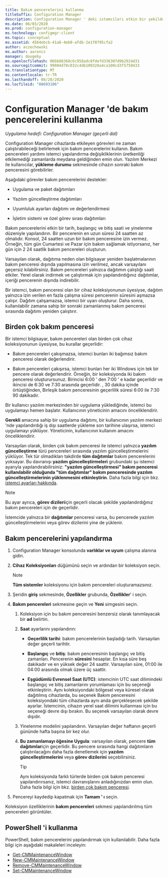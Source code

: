 ```yaml
---
title: Bakım pencerelerini kullanma
titleSuffix: Configuration Manager
description: Configuration Manager ' deki istemcileri etkin bir şekilde yönetmek için Koleksiyonlar ve bakım pencerelerini kullanın.
ms.date: 06/03/2020
ms.prod: configuration-manager
ms.technology: configmgr-client
ms.topic: conceptual
ms.assetid: 4564ebcb-41a8-4eb0-afdb-2e1f0795cfa2
author: aczechowski
ms.author: aaroncz
manager: dougeby
ms.openlocfilehash: 06bb88368c6c958adc8fdefd336307d9b2924d31
ms.sourcegitcommit: 99084d70c032c4db109328a4ca100cd3f5759433
ms.translationtype: MT
ms.contentlocale: tr-TR
ms.lasthandoff: 08/20/2020
ms.locfileid: "88693106"
---
```

# <a name="how-to-use-maintenance-windows-in-configuration-manager"></a>Configuration Manager 'de bakım pencerelerini kullanma

*Uygulama hedefi: Configuration Manager (geçerli dal)*

Configuration Manager cihazlarda etkileyen görevleri ne zaman çalıştırabileceği belirlemek için bakım pencerelerini kullanın. Bakım pencereleri yardımı istemci yapılandırma değişikliklerinin üretkenliği etkilemediği zamanlarda meydana geldiğinden emin olun. Yazılım Merkezi ile kullanıcılar, **yükleme durumu** sekmesinde cihazın sonraki bakım penceresini görebilirler. <!--1358131-->

Aşağıdaki görevler bakım pencerelerini destekler:

- Uygulama ve paket dağıtımları

- Yazılım güncelleştirme dağıtımları

- Uyumluluk ayarları dağıtımı ve değerlendirmesi

- İşletim sistemi ve özel görev sırası dağıtımları

Bakım pencerelerini etkin bir tarih, başlangıç ve bitiş saati ve yinelenme düzeniyle yapılandırın. Bir pencerenin en uzun süresi 24 saatten az olmalıdır. Konsol, 24 saatten uzun bir bakım penceresine izin vermez. Örneğin, tüm gün Cumartesi ve Pazar için bakım sağlamak istiyorsanız, her gün için 2 24 saatlik bakım pencereleri oluşturun.<!-- MEMDocs#310 -->

Varsayılan olarak, dağıtıma neden olan bilgisayar yeniden başlatmalarının bakım penceresi dışında yapılmasına izin verilmez, ancak varsayılanı geçersiz kılabilirsiniz. Bakım pencereleri yalnızca dağıtımın çalıştığı saati etkiler. Yerel olarak indirmek ve çalıştırmak için yapılandırdığınız dağıtımlar, içeriği pencerenin dışında indirebilir.

Bir istemci, bakım penceresi olan bir cihaz koleksiyonunun üyesiyse, dağıtım yalnızca izin verilen en fazla çalışma süresi pencerenin süresini aşmazsa çalışır. Dağıtım çalışamazsa, istemci bir uyarı oluşturur. Daha sonra, kullanılabilir zamana sahip bir sonraki zamanlanmış bakım penceresi sırasında dağıtımı yeniden çalıştırır.

## <a name="multiple-maintenance-windows"></a>Birden çok bakım penceresi

Bir istemci bilgisayar, bakım pencereleri olan birden çok cihaz koleksiyonunun üyesiyse, bu kurallar geçerlidir:  

- Bakım pencereleri çakışmazsa, istemci bunları iki bağımsız bakım penceresi olarak değerlendirir.

- Bakım pencereleri çakışırsa, istemci bunları her iki Windows için tek bir pencere olarak değerlendirir. Örneğin, bir koleksiyonda iki bakım penceresi oluşturursunuz. Birincisi 6:00 ' den 7:00 ' e kadar geçerlidir ve ikincisi de 6:30 ve 7:30 arasında geçerlidir. , 30 dakika içinde örtüştiğinden, Birleşik bakım penceresinin geçerlilik süresi 6:00 ile 7:30 90 dakikadır.

Bir kullanıcı yazılım merkezinden bir uygulama yüklediğinde, istemci bu uygulamayı hemen başlatır. Kullanıcının yöneticinin amacını önceliklendirir.

**Gerekli** amacına sahip bir uygulama dağıtımı, bir kullanıcının yazılım merkezi 'nde yapılandırdığı iş dışı saatlerde yükleme son tarihine ulaşırsa, istemci uygulamayı yüklüyor. Yöneticinin, kullanıcının kullanım amacını önceliklendirir.

Varsayılan olarak, birden çok bakım penceresi ile istemci yalnızca **yazılım güncelleştirme** türü pencereleri sırasında yazılım güncelleştirmelerini yüklüyor. Tek tür olmadıkları takdirde **tüm dağıtımlar** bakım pencerelerini yoksayar. Bu davranışı **yazılım güncelleştirmeleri** grubundaki şu istemci ayarıyla yapılandırabilirsiniz: **"yazılım güncelleştirmesi" bakım penceresi kullanılabilir olduğunda "tüm dağıtımlar" bakım penceresinde yazılım güncelleştirmelerinin yüklenmesini etkinleştirin**. Daha fazla bilgi için bkz. [istemci ayarları hakkında](../../deploy/about-client-settings.md#bkmk_SUMMaint).<!-- SCCMDocs#1317 -->

> [!NOTE]
> Bu ayar ayrıca, **görev dizileri**için geçerli olacak şekilde yapılandırdığınız bakım pencereleri için de geçerlidir.<!-- SCCMDocs-pr #4596 -->
>
> İstemcide yalnızca bir **dağıtımlar** penceresi varsa, bu pencerede yazılım güncelleştirmelerini veya görev dizilerini yine de yüklenir.

## <a name="configure-maintenance-windows"></a>Bakım pencerelerini yapılandırma

1. Configuration Manager konsolunda **varlıklar ve uyum** çalışma alanına gidin.

1. **Cihaz Koleksiyonları** düğümünü seçin ve ardından bir koleksiyon seçin.

    > [!NOTE]
    > **Tüm sistemler** koleksiyonu için bakım pencereleri oluşturamazsınız.

1. Şeridin **giriş** sekmesinde, **Özellikler** grubunda, **Özellikler**' i seçin.

1. **Bakım pencereleri** sekmesine geçin ve **Yeni** simgesini seçin.

    1. Koleksiyon için bu bakım penceresini benzersiz olarak tanımlayacak bir **ad** belirtin.

    1. **Saat** ayarlarını yapılandırın:

        - **Geçerlilik tarihi**: bakım pencerelerinin başladığı tarih. Varsayılan değer geçerli tarihtir.

        - **Başlangıç** ve **bitiş**: bakım penceresinin başlangıç ve bitiş zamanları. Pencerenin **süresini** hesaplar. En kısa süre beş dakikadır ve en yüksek değer 24 saattir. Varsayılan süre, 01:00 ile 04:00 arasında olmak üzere üç saattir.

        - **Eşgüdümlü Evrensel Saat (UTC)**: istemcinin UTC saat dilimindeki başlangıç ve bitiş zamanlarını yorumlaması için bu seçeneği etkinleştirin. Aynı koleksiyondaki bölgesel veya küresel olarak dağıtılmış cihazlarda, bu seçenek Bakım penceresini koleksiyondaki tüm cihazlarda aynı anda gerçekleşecek şekilde ayarlar. İstemcinin, cihazın yerel saat dilimini kullanması için bu seçeneği devre dışı bırakın. Bu seçenek varsayılan olarak devre dışıdır.

    1. Yinelenme modelini yapılandırın. Varsayılan değer haftanın geçerli gününde hafta başına bir kez olur.

    1. **Bu zamanlamayı öğesine Uygula**: varsayılan olarak, pencere **tüm dağıtımlar**için geçerlidir. Bu pencere sırasında hangi dağıtımların çalıştırılacağını daha fazla denetlemek için **yazılım güncelleştirmelerini** veya **görev dizilerini** seçebilirsiniz.

        > [!TIP]
        > Aynı koleksiyonda farklı türlerde birden çok bakım penceresi yapılandırırsanız, istemci davranışlarını anladığınızdan emin olun. Daha fazla bilgi için bkz. [birden çok bakım penceresi](#multiple-maintenance-windows).

1. Pencereyi kaydedip kapatmak için **Tamam ' ı** seçin.

Koleksiyon özelliklerinin **bakım pencereleri** sekmesi yapılandırılmış tüm pencereleri görüntüler.

## <a name="use-powershell"></a><a name="bkmk_powershell"></a> PowerShell 'i kullanma

PowerShell, bakım pencerelerini yapılandırmak için kullanılabilir. Daha fazla bilgi için aşağıdaki makaleleri inceleyin:

- [Get-CMMaintenanceWindow](/powershell/module/configurationmanager/get-cmmaintenancewindow?view=sccm-ps)
- [New-CMMaintenanceWindow](/powershell/module/configurationmanager/new-cmmaintenancewindow?view=sccm-ps)
- [Remove-CMMaintenanceWindow](/powershell/module/configurationmanager/remove-cmmaintenancewindow?view=sccm-ps)
- [Set-CMMaintenanceWindow](/powershell/module/configurationmanager/set-cmmaintenancewindow?view=sccm-ps)